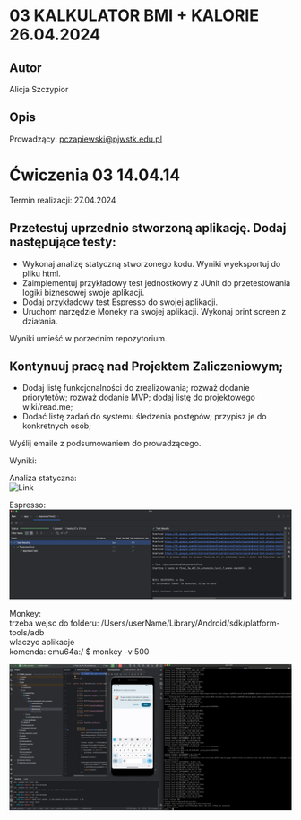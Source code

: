 # 03 KALKULATOR BMI + KALORIE 26.04.2024

## Autor
Alicja Szczypior

## Opis
Prowadzący: pczapiewski@pjwstk.edu.pl

# Ćwiczenia 03 14.04.14
Termin realizacji: 27.04.2024

## Przetestuj uprzednio stworzoną aplikację. Dodaj następujące testy:
- Wykonaj analizę statyczną stworzonego kodu. Wyniki wyeksportuj do pliku html.
- Zaimplementuj przykładowy test jednostkowy z JUnit do przetestowania logiki biznesowej swoje aplikacji.
- Dodaj przykładowy test Espresso do swojej aplikacji.
- Uruchom narzędzie Moneky na swojej aplikacji. Wykonaj print screen z działania.

Wyniki umieść w porzednim repozytorium.

## Kontynuuj pracę nad Projektem Zaliczeniowym;
- Dodaj listę funkcjonalności do zrealizowania; rozważ dodanie priorytetów; rozważ dodanie MVP; dodaj listę do projektowego wiki/read.me;
- Dodać listę zadań do systemu śledzenia postępów; przypisz je do konkretnych osób;

Wyślij emaile z podsumowaniem do prowadzącego.


Wyniki:  

Analiza statyczna:  
![Link](https://github.com/s23577/PAMO/tree/main/03_BMI_calculator/code_inspection_result)

Espresso:  
![Espresso result test](https://github.com/s23577/PAMO/blob/main/03_BMI_calculator/assets/Espresso%20test%20result.png)  

Monkey:  
trzeba wejsc do folderu: /Users/userName/Library/Android/sdk/platform-tools/adb  
wlaczyc aplikacje  
komenda: emu64a:/ $ monkey -v 500

![Monkey result test](https://github.com/s23577/PAMO/blob/main/03_BMI_calculator/assets/Monkey%20test%20result.png)  


